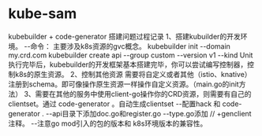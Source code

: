 # kube-sam
kubebuilder + code-generator 搭建问题过程记录
1、搭建kubuilder的开发环境。
--命令： 主要涉及k8s资源的gvc概念。
kubebuilder init --domain my.crd.com
kubebuilder create api --group custom --version v1 --kind Unit
执行完毕后，kubebuilder的开发框架基本搭建完毕，你可以尝试编写控制器，控制k8s的原生资源。
2、控制其他资源
需要将自定义或者其他（istio、knative）注册到schema。即可像操作原生资源一样操作自定义资源。（main.go的init方法）
3、需要在其他的服务中使用client-go操作你的CRD资源，则需要有自己的clientset。通过 code-generator 。自动生成clientset
--配置hack 和 code-generator .
--api目录下添加doc.go和register.go
--type.go添加 // +genclient 注释。
--注意go mod引入的包的版本和 k8s环境版本的兼容性。
